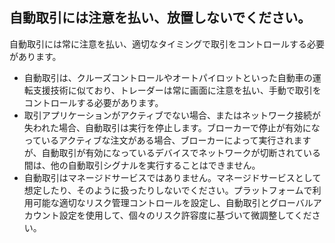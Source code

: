## 自動取引には注意を払い、放置しないでください。

自動取引には常に注意を払い、適切なタイミングで取引をコントロールする必要があります。
- 自動取引は、クルーズコントロールやオートパイロットといった自動車の運転支援技術に似ており、トレーダーは常に画面に注意を払い、手動で取引をコントロールする必要があります。
- 取引アプリケーションがアクティブでない場合、またはネットワーク接続が失われた場合、自動取引は実行を停止します。ブローカーで停止が有効になっているアクティブな注文がある場合、ブローカーによって実行されますが、自動取引が有効になっているデバイスでネットワークが切断されている間は、他の自動取引シグナルを実行することはできません。
- 自動取引はマネージドサービスではありません。マネージドサービスとして想定したり、そのように扱ったりしないでください。プラットフォームで利用可能な適切なリスク管理コントロールを設定し、自動取引とグローバルアカウント設定を使用して、個々のリスク許容度に基づいて微調整してください。
